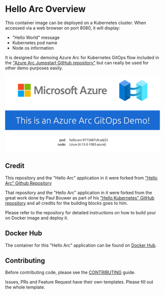 # Hello Arc Overview

This container image can be deployed on a Kubernetes cluster. When accessed via a web browser on port 8080, it will display:

* "Hello World" message
* Kubernetes pod name
* Node os information

It is designed for demoing Azure Arc for Kubernetes GitOps flow included in the ["Azure Arc Jumpstart GitHub repository"](https://github.com/likamrat/azure_arc/) but can really be used for other demo purposes easily. 

![](img/hello_arc.png)

## Credit

This repository and the "Hello Arc" application in it were forked from ["Hello Arc" Github Repository](https://github.com/thomasmaurer/hello_arc)

That repository and the "Hello Arc" application in it were forked from the great work done by Paul Bouwer as part of his ["Hello Kubernetes" GitHub repository](https://github.com/paulbouwer/hello-kubernetes) and all credits for the building blocks goes to him. 

Please refer to the repository for detailed instructions on how to build your on Docker image and deploy it. 

## Docker Hub

The container for this "Hello Arc" application can be found on [Docker Hub](https://hub.docker.com/r/liorkamrat/hello-arc). 

## Contributing

Before contributing code, please see the [CONTRIBUTING](CONTRIBUTING.md) guide.

Issues, PRs and Feature Request have their own templates. Please fill out the whole template.
